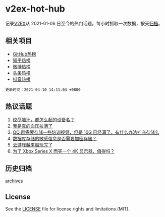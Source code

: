 # v2ex-hot-hub

 记录[V2EX](https://www.v2ex.com/)从 2021-01-06 日至今的热门话题。每小时抓取一次数据，按天[归档](archives)。
 
 ## 相关项目

- [GitHub热榜](https://github.com/lonnyzhang423/github-hot-hub)
- [知乎热榜](https://github.com/lonnyzhang423/zhihu-hot-hub)
- [微博热榜](https://github.com/lonnyzhang423/weibo-hot-hub)
- [头条热榜](https://github.com/lonnyzhang423/toutiao-hot-hub)
- [抖音热榜](https://github.com/lonnyzhang423/douyin-hot-hub)


 `更新时间：2021-04-10 14:11:04 +0800`

## 热议话题

1. [绞尽脑汁，都怎么起的设备名？](https://www.v2ex.com/t/769488)
1. [我是真的血压拉满了](https://www.v2ex.com/t/769474)
1. [QQ 群需要存储一些培训视频，但是 10G 已经满了，有什么办法扩充存储么](https://www.v2ex.com/t/769419)
1. [数据库存储的敏感信息是否需要加密存储？](https://www.v2ex.com/t/769456)
1. [云游戏越来越玩完了](https://www.v2ex.com/t/769545)
1. [为了 Xbox Series X 而买一个 4K 显示器，值得吗？](https://www.v2ex.com/t/769447)

## 历史归档

[archives](archives)

## License

See the [LICENSE](LICENSE) file for license rights and limitations (MIT).
